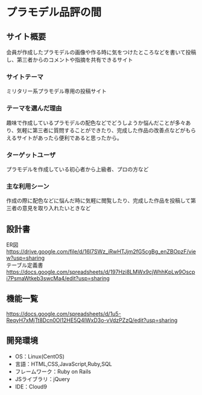 # プラモデル品評の間

## サイト概要
会員が作成したプラモデルの画像や作る時に気をつけたところなどを書いて投稿し、第三者からのコメントや指摘を共有できるサイト

### サイトテーマ
ミリタリー系プラモデル専用の投稿サイト

### テーマを選んだ理由
趣味で作成しているプラモデルの配色などでどうしようか悩んだことが多々あり、気軽に第三者に質問することができたり、完成した作品の改善点などがもらえるサイトがあったら便利であると思ったから。

### ターゲットユーザ
プラモデルを作成している初心者から上級者、プロの方など

### 主な利用シーン
作成の際に配色などに悩んだ時に気軽に閲覧したり、完成した作品を投稿して第三者の意見を取り入れたいときなど

## 設計書
ER図
https://drive.google.com/file/d/16I7SWz_iRwHTJjm2fG5cgBg_enZBOpzF/view?usp=sharing</br>
テーブル定義書
https://docs.google.com/spreadsheets/d/197Hzi8LMWx9cjWhhKpLw9Oscpi7PsmaWtkeb3swcMa4/edit?usp=sharing

## 機能一覧　
https://docs.google.com/spreadsheets/d/1u5-ReqyH7xMjTt8Dcn0Ol12HE5Q4IWxD3o-vVdzPZzQ/edit?usp=sharing

## 開発環境
- OS：Linux(CentOS)
- 言語：HTML,CSS,JavaScript,Ruby,SQL
- フレームワーク：Ruby on Rails
- JSライブラリ：jQuery
- IDE：Cloud9

